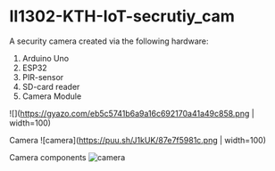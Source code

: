 # II1302-KTH-IoT-secrutiy_cam

A security camera created via the following hardware:
1. Arduino Uno
2. ESP32
3. PIR-sensor
4. SD-card reader
5. Camera Module


![](https://gyazo.com/eb5c5741b6a9a16c692170a41a49c858.png | width=100)


Camera 
![camera](https://puu.sh/J1kUK/87e7f5981c.png | width=100)  

Camera components 
![camera](https://puu.sh/J1kWZ/f5aabe3b14.jpg)
